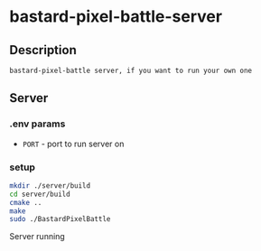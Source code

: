 # bastard-pixel-battle-server
## Description
    bastard-pixel-battle server, if you want to run your own one

## Server
### .env params
- `PORT` - port to run server on
### setup

```bash
mkdir ./server/build
cd server/build
cmake ..
make
sudo ./BastardPixelBattle 
```
Server running
